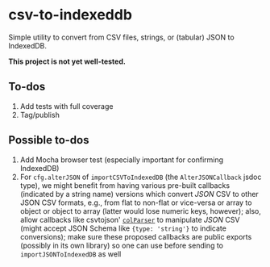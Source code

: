 # csv-to-indexeddb

Simple utility to convert from CSV files, strings, or (tabular) JSON to
IndexedDB.

**This project is not yet well-tested.**

## To-dos

1. Add tests with full coverage
2. Tag/publish

## Possible to-dos

1. Add Mocha browser test (especially important for confirming IndexedDB)
1. For `cfg.alterJSON` of `importCSVToIndexedDB` (the
  `AlterJSONCallback` jsdoc type), we might benefit from having various
  pre-built callbacks (indicated by a string name) versions which convert
  _JSON_ CSV to other JSON CSV formats, e.g., from flat to non-flat or
  vice-versa or array to object or object to array (latter would lose
  numeric keys, however); also, allow callbacks like csvtojson'
  [`colParser`](https://www.npmjs.com/package/csvtojson#column-parser)
  to manipulate _JSON_ CSV (might accept JSON Schema like `{type: 'string'}`
  to indicate conversions); make sure these proposed callbacks are public
  exports (possibly in its own library) so one can use before sending to
  `importJSONToIndexedDB` as well
